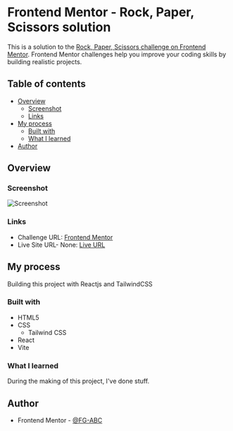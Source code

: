 # Frontend Mentor - Rock, Paper, Scissors solution

This is a solution to the [Rock, Paper, Scissors challenge on Frontend Mentor](https://www.frontendmentor.io/challenges/rock-paper-scissors-game-pTgwgvgH). Frontend Mentor challenges help you improve your coding skills by building realistic projects.

## Table of contents

- [Overview](#overview)
  - [Screenshot](#screenshot)
  - [Links](#links)
- [My process](#my-process)
  - [Built with](#built-with)
  - [What I learned](#what-i-learned)
- [Author](#author)

## Overview

### Screenshot

![Screenshot](./Screenshot.jpeg)

### Links

- Challenge URL: [Frontend Mentor](https://www.frontendmentor.io/challenges/rock-paper-scissors-game-pTgwgvgH)
- Live Site URL- None: [Live URL]()

## My process

Building this project with Reactjs and TailwindCSS

### Built with

- HTML5
- CSS
  - Tailwind CSS
- React
- Vite

### What I learned

During the making of this project, I've done stuff.

## Author

- Frontend Mentor - [@FG-ABC](https://www.frontendmentor.io/profile/FG-ABC)
